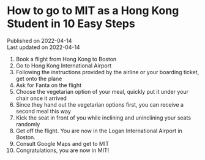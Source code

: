 # How to go to MIT as a Hong Kong Student in 10 Easy Steps
Published on 2022-04-14 \
Last updated on 2022-04-14

1. Book a flight from Hong Kong to Boston
2. Go to Hong Kong International Airport
3. Following the instructions provided by the airline or your boarding ticket, get onto the plane
4. Ask for Fanta on the flight
5. Choose the vegetarian option of your meal, quickly put it under your chair once it arrived
6. Since they hand out the vegetarian options first, you can receive a second meal this way
7. Kick the seat in front of you while inclining and uninclining your seats randomly
8. Get off the flight. You are now in the Logan International Airport in Boston.
9. Consult Google Maps and get to MIT
10. Congratulations, you are now in MIT!